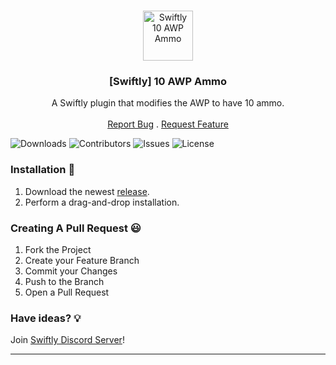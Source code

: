 <br/>
<p align="center">
  <a href="https://github.com/swiftly-solution/swiftly_10awp">
    <img src="https://media.discordapp.net/attachments/979452783466000466/1168236894652469248/Swiftly_Logo.png?ex=6575f264&is=65637d64&hm=dd2834983bebeab98d7febd44bb3bd20e9aded13ecefac63cc990b222a9d9e9e&=&format=webp&quality=lossless&width=468&height=468" alt="Swiftly 10 AWP Ammo" width="80" height="80">
  </a>

  <h3 align="center">[Swiftly] 10 AWP Ammo</h3>

  <p align="center">
    A Swiftly plugin that modifies the AWP to have 10 ammo.
    <br/>
    <br/>
    <a href="https://github.com/swiftly-solution/swiftly_10awp/issues">Report Bug</a>
    .
    <a href="https://github.com/swiftly-solution/swiftly_10awp/issues">Request Feature</a>
  </p>
</p>

![Downloads](https://img.shields.io/github/downloads/swiftly-solution/swiftly_10awp/total) ![Contributors](https://img.shields.io/github/contributors/swiftly-solution/swiftly_10awp?color=dark-green) ![Issues](https://img.shields.io/github/issues/swiftly-solution/swiftly_10awp) ![License](https://img.shields.io/github/license/swiftly-solution/swiftly_10awp) 

### Installation 👀

1. Download the newest [release](https://github.com/swiftly-solution/swiftly_10awp/releases).
2. Perform a drag-and-drop installation.

### Creating A Pull Request 😃

1. Fork the Project
2. Create your Feature Branch
3. Commit your Changes
4. Push to the Branch
5. Open a Pull Request

### Have ideas? 💡
Join [Swiftly Discord Server](https://swiftlycs2.net/discord)!

---
